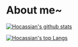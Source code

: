 # About me~  
[![Hocassian's github stats](https://github-readme-stats.vercel.app/api?username=hokaso)](https://github.com/anuraghazra/github-readme-stats)

[![Hocassian's top Langs](https://github-readme-stats.vercel.app/api/top-langs/?username=hokaso)](https://github.com/anuraghazra/github-readme-stats)
